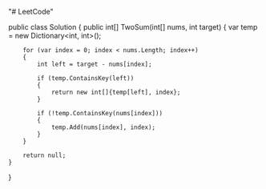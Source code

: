 "# LeetCode" 

public class Solution {
    public int[] TwoSum(int[] nums, int target)
    {
        var temp = new Dictionary<int, int>();

        for (var index = 0; index < nums.Length; index++)
        {
            int left = target - nums[index];
            
            if (temp.ContainsKey(left))
            {
                return new int[]{temp[left], index};
            }       

            if (!temp.ContainsKey(nums[index]))
            {
                temp.Add(nums[index], index);
            }
        }

        return null;
    }
}